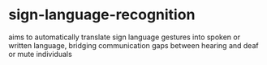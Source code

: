 # sign-language-recognition
aims to automatically translate sign language gestures into spoken or written language, bridging communication gaps between hearing and deaf or mute individuals
